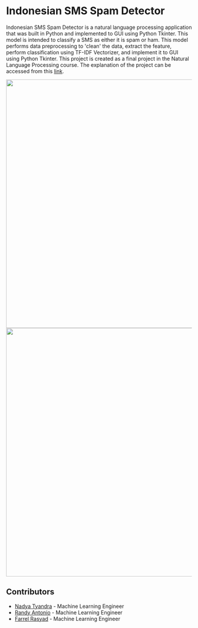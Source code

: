 # Indonesian SMS Spam Detector
Indonesian SMS Spam Detector is a natural language processing application that was built in Python and implemented to GUI using Python Tkinter. This model is intended to classify a SMS as either it is spam or ham. This model performs data preprocessing to 'clean' the data, extract the feature, perform classification using TF-IDF Vectorizer, and implement it to GUI using Python Tkinter. This project is created as a final project in the Natural Language Processing course. The explanation of the project can be accessed from this [link](https://nadyatyandra.notion.site/Indonesian-SMS-Spam-Detector-b982906e72e54706a714a855b025b111?pvs=4).

<img width="673" src="https://user-images.githubusercontent.com/84224607/221553268-8f4b25e6-4d80-4370-bb37-669ec0ad19de.jpg">
<img width="673" src="https://user-images.githubusercontent.com/84224607/221553301-897ff3ba-4332-48c3-9f94-2d6ca811d673.jpg">

## Contributors
- [Nadya Tyandra](https://www.linkedin.com/in/nadyatyandra/) - Machine Learning Engineer
- [Randy Antonio](https://www.linkedin.com/in/randy-antonio/) - Machine Learning Engineer
- [Farrel Rasyad](https://www.linkedin.com/in/farrel-rasyad-497923169/) - Machine Learning Engineer

